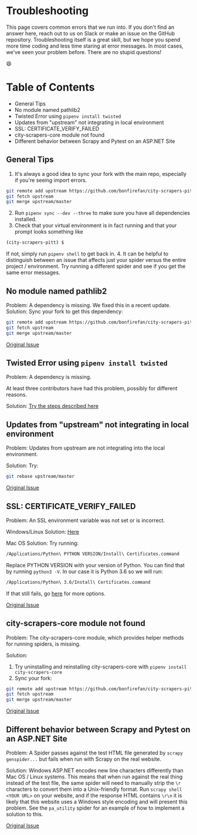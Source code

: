 # Troubleshooting
This page covers common errors that we run into. If you don't find an answer here, reach out to us on Slack or make an issue on the GitHub repository. Troubleshooting itself is a great skill, but we hope you spend more time coding and less time staring at error messages. In most cases, we've seen your problem before. There are no stupid questions!

:smile:



# Table of Contents
- General Tips
- No module named pathlib2
- Twisted Error using `pipenv install twisted`
- Updates from "upstream" not integrating in local environment
- SSL: CERTIFICATE_VERIFY_FAILED
- city-scrapers-core module not found
- Different behavior between Scrapy and Pytest on an ASP.NET Site

## General Tips
1. It's always a good idea to sync your fork with the main repo, especially if you're seeing import errors.
```bash
git remote add upstream https://github.com/bonfirefan/city-scrapers-pitt.git
git fetch upstream
git merge upstream/master
```
2. Run `pipenv sync --dev --three` to make sure you have all dependencies installed.
3. Check that your virtual environment is in fact running and that your prompt looks something like
```bash
(city-scrapers-pitt) $
```
 If not, simply run `pipenv shell` to get back in.
4. It can be helpful to distinguish between an issue that affects just your spider versus the entire project / environment. Try running a different spider and see if you get the same error messages.

## No module named pathlib2
Problem: A dependency is missing.
We fixed this in a recent update.
Solution: Sync your fork to get this dependency:
```bash
git remote add upstream https://github.com/bonfirefan/city-scrapers-pitt.git
git fetch upstream
git merge upstream/master
```
[Original Issue](https://github.com/bonfirefan/city-scrapers-pitt/issues/77)

## Twisted Error using `pipenv install twisted`
Problem: A dependency is missing.

At least three contributors have had this problem, possibly for different reasons.

Solution: [Try the steps described here](https://github.com/bonfirefan/city-scrapers-pitt/issues/36)

## Updates from "upstream" not integrating in local environment
Problem: Updates from upstream are not integrating into the local environment.

Solution: Try:
```bash
git rebase upstream/master
```
[Original Issue](https://github.com/bonfirefan/city-scrapers-pitt/issues/68)

## SSL: CERTIFICATE_VERIFY_FAILED
Problem: An SSL environment variable was not set or is incorrect.

Windows/Linux Solution: [Here](https://stackoverflow.com/questions/35569042/ssl-certificate-verify-failed-with-python3)

Mac OS Solution:
Try running:
```bash
/Applications/Python\ PYTHON VERSION/Install\ Certificates.command
```

Replace PYTHON VERSION with your version of Python. You can find that by running `python3 -V`. In our case it is Python 3.6 so we will run:
```bash
/Applications/Python\ 3.6/Install\ Certificates.command
```
If that still fails, go [here](https://stackoverflow.com/questions/44649449/brew-installation-of-python-3-6-1-ssl-certificate-verify-failed-certificate/49953648) for more options.

[Original Issue](https://github.com/bonfirefan/city-scrapers-pitt/issues/64)

## city-scrapers-core module not found
Problem: The city-scrapers-core module, which provides helper methods for running spiders, is missing.

Solution:
1. Try uninstalling and reinstalling city-scrapers-core with `pipenv install city-scrapers-core`
2. Sync your fork:
```bash
git remote add upstream https://github.com/bonfirefan/city-scrapers-pitt.git
git fetch upstream
git merge upstream/master
```

[Original Issue](https://github.com/bonfirefan/city-scrapers-pitt/issues/60)

## Different behavior between Scrapy and Pytest on an ASP.NET Site
Problem: A Spider passes against the test HTML file generated by `scrapy genspider...` but fails when run with Scrapy on the real website.

Solution: Windows ASP.NET encodes new line characters differently than Mac OS / Linux systems. This means that when run against the real thing instead of the test file, the same spider will need to manually strip the `\r` characters to convert them into a Unix-friendly format. Run `scrapy shell <YOUR URL>` on your website, and if the response HTML contains `\r\n` it is likely that this website uses a Windows style encoding and will present this problem. See the `pa_utility` spider for an example of how to implement a solution to this.

[Original Issue](https://github.com/bonfirefan/city-scrapers-pitt/issues/85)
